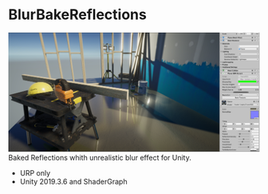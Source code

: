 # BlurBakeReflections
![cover](Previews/2020-04-02_13-07-00.png)
Baked Reflections whith unrealistic blur effect for Unity.  
  
- URP only
- Unity 2019.3.6 and ShaderGraph

